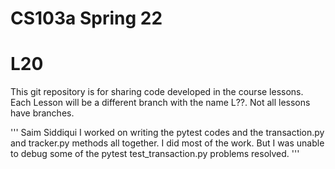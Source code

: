 # CS103a Spring 22

# L20

This git repository is for sharing code developed in the course lessons.
Each Lesson will be a different branch with the name L??.
Not all lessons have branches.

'''
Saim Siddiqui 
I worked on writing the pytest codes and the transaction.py and tracker.py methods all together. I did most of the work. But I was unable to debug some of the pytest test_transaction.py problems resolved.
'''
